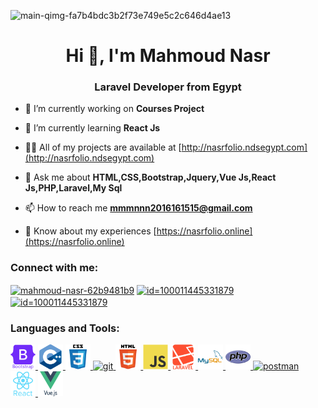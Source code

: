 
![main-qimg-fa7b4bdc3b2f73e749e5c2c646d4ae13](https://user-images.githubusercontent.com/61388456/180667306-b1ab6722-40cb-4b9c-beea-d078f027fb26.gif)
<h1 align="center">Hi 👋, I'm Mahmoud Nasr</h1>
<h3 align="center">Laravel Developer from Egypt</h3>

- 🔭 I’m currently working on **Courses Project**

- 🌱 I’m currently learning **React Js**

- 👨‍💻 All of my projects are available at [http://nasrfolio.ndsegypt.com](http://nasrfolio.ndsegypt.com)

- 💬 Ask me about **HTML,CSS,Bootstrap,Jquery,Vue Js,React Js,PHP,Laravel,My Sql**

- 📫 How to reach me **mmmnnn2016161515@gmail.com**

- 📄 Know about my experiences [https://nasrfolio.online](https://nasrfolio.online)

<h3 align="left">Connect with me:</h3>
<p align="left">
<a href="https://linkedin.com/in/mahmoud-nasr-62b9481b9" target="blank"><img align="center" src="https://raw.githubusercontent.com/rahuldkjain/github-profile-readme-generator/master/src/images/icons/Social/linked-in-alt.svg" alt="mahmoud-nasr-62b9481b9" height="30" width="40" /></a>
<a href="https://fb.com/profile.php?id=100011445331879" target="blank"><img align="center" src="https://raw.githubusercontent.com/rahuldkjain/github-profile-readme-generator/master/src/images/icons/Social/facebook.svg" alt="id=100011445331879" height="30" width="40" /></a>
<a href="https://wuzzuf.net/me/Mahmoud-Nasr-20395b7250" target="blank"><img align="center" src="https://www.efgev.com/wp-content/uploads/Wuzzuf-Logo-1.png" alt="id=100011445331879" height="50" width="40" /></a>
  
</p>

<h3 align="left">Languages and Tools:</h3>
<p align="left"> <a href="https://getbootstrap.com" target="_blank" rel="noreferrer"> <img src="https://raw.githubusercontent.com/devicons/devicon/master/icons/bootstrap/bootstrap-plain-wordmark.svg" alt="bootstrap" width="40" height="40"/> </a> <a href="https://www.w3schools.com/cpp/" target="_blank" rel="noreferrer"> <img src="https://raw.githubusercontent.com/devicons/devicon/master/icons/cplusplus/cplusplus-original.svg" alt="cplusplus" width="40" height="40"/> </a> <a href="https://www.w3schools.com/css/" target="_blank" rel="noreferrer"> <img src="https://raw.githubusercontent.com/devicons/devicon/master/icons/css3/css3-original-wordmark.svg" alt="css3" width="40" height="40"/> </a> <a href="https://git-scm.com/" target="_blank" rel="noreferrer"> <img src="https://www.vectorlogo.zone/logos/git-scm/git-scm-icon.svg" alt="git" width="40" height="40"/> </a> <a href="https://www.w3.org/html/" target="_blank" rel="noreferrer"> <img src="https://raw.githubusercontent.com/devicons/devicon/master/icons/html5/html5-original-wordmark.svg" alt="html5" width="40" height="40"/> </a> <a href="https://developer.mozilla.org/en-US/docs/Web/JavaScript" target="_blank" rel="noreferrer"> <img src="https://raw.githubusercontent.com/devicons/devicon/master/icons/javascript/javascript-original.svg" alt="javascript" width="40" height="40"/> </a> <a href="https://laravel.com/" target="_blank" rel="noreferrer"> <img src="https://raw.githubusercontent.com/devicons/devicon/master/icons/laravel/laravel-plain-wordmark.svg" alt="laravel" width="40" height="40"/> </a> <a href="https://www.mysql.com/" target="_blank" rel="noreferrer"> <img src="https://raw.githubusercontent.com/devicons/devicon/master/icons/mysql/mysql-original-wordmark.svg" alt="mysql" width="40" height="40"/> </a> <a href="https://www.php.net" target="_blank" rel="noreferrer"> <img src="https://raw.githubusercontent.com/devicons/devicon/master/icons/php/php-original.svg" alt="php" width="40" height="40"/> </a> <a href="https://postman.com" target="_blank" rel="noreferrer"> <img src="https://www.vectorlogo.zone/logos/getpostman/getpostman-icon.svg" alt="postman" width="40" height="40"/> </a> <a href="https://reactjs.org/" target="_blank" rel="noreferrer"> <img src="https://raw.githubusercontent.com/devicons/devicon/master/icons/react/react-original-wordmark.svg" alt="react" width="40" height="40"/> </a> <a href="https://vuejs.org/" target="_blank" rel="noreferrer"> <img src="https://raw.githubusercontent.com/devicons/devicon/master/icons/vuejs/vuejs-original-wordmark.svg" alt="vuejs" width="40" height="40"/> </a> </p>
